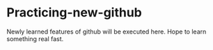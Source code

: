 # Practicing-new-github
Newly learned features of github will be executed here. Hope to learn something real fast.
